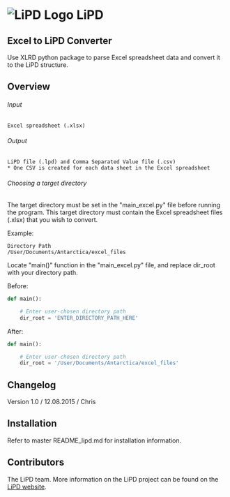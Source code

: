 # ![LiPD Logo](https://www.dropbox.com/s/tnt1d10vwx4zlla/lipd_rm_trans.png?raw=1) LiPD

Excel to LiPD Converter
------

Use XLRD python package to parse Excel spreadsheet data and convert it to the LiPD structure.

Overview
------

###### Input
```
Excel spreadsheet (.xlsx)
```

###### Output
```
LiPD file (.lpd) and Comma Separated Value file (.csv)
* One CSV is created for each data sheet in the Excel spreadsheet
```

###### Choosing a target directory

The target directory must be set in the "main_excel.py" file before running the program. This target directory must contain the Excel spreadsheet files (.xlsx) that you wish to convert.

Example:
```
Directory Path
/User/Documents/Antarctica/excel_files
```
Locate "main()" function in the "main_excel.py" file, and replace dir_root with your directory path.

Before:
```python
def main():

    # Enter user-chosen directory path
    dir_root = 'ENTER_DIRECTORY_PATH_HERE'

```
After:
```python
def main():

    # Enter user-chosen directory path
    dir_root = '/User/Documents/Antarctica/excel_files'
```

Changelog
------
Version 1.0 / 12.08.2015 / Chris

Installation
------
Refer to master README_lipd.md for installation information.

Contributors
------
The LiPD team. More information on the LiPD project can be found on the [LiPD website](www.lipd.net).
